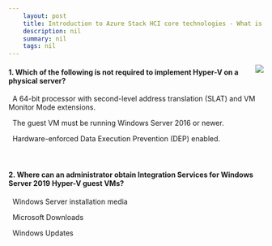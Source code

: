 ```yaml
---
    layout: post
    title: Introduction to Azure Stack HCI core technologies - What is Hyper-V?
    description: nil
    summary: nil
    tags: nil
---
```



 <a target="_blank" href="https://docs.microsoft.com/en-us/learn/modules/azure-stack-hci-technologies/2-hyper-v/"><i class="fas fa-external-link-alt"></i> </a>
 <img align="right" src="https://docs.microsoft.com/en-us/learn/achievements/azure-stack-hci-technologies.svg">
####  1. Which of the following is not required to implement Hyper-V on a physical server?


<i class='far fa-square'></i> &nbsp;&nbsp;A 64-bit processor with second-level address translation (SLAT) and VM Monitor Mode extensions.

<i class='fas fa-check-square' style='color: Dodgerblue;'></i> &nbsp;&nbsp;The guest VM must be running Windows Server 2016 or newer.

<i class='far fa-square'></i> &nbsp;&nbsp;Hardware-enforced Data Execution Prevention (DEP) enabled.
<br />
<br />
<br />

####  2. Where can an administrator obtain Integration Services for Windows Server 2019 Hyper-V guest VMs?


<i class='far fa-square'></i> &nbsp;&nbsp;Windows Server installation media

<i class='far fa-square'></i> &nbsp;&nbsp;Microsoft Downloads

<i class='fas fa-check-square' style='color: Dodgerblue;'></i> &nbsp;&nbsp;Windows Updates
<br />
<br />
<br />
